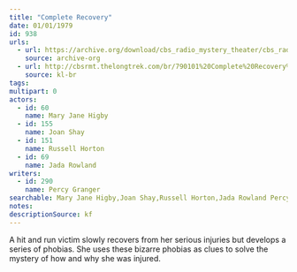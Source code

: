 ```yaml
---
title: "Complete Recovery"
date: 01/01/1979
id: 938
urls: 
  - url: https://archive.org/download/cbs_radio_mystery_theater/cbs_radio_mystery_theater-0901-0950.zip/cbs_radio_mystery_theater-0901-0950%2Fcbsrmt_0938_complete_recovery.mp3
    source: archive-org
  - url: http://cbsrmt.thelongtrek.com/br/790101%20Complete%20Recovery%20-%20WBBM.mp3
    source: kl-br
tags: 
multipart: 0
actors:  
  - id: 60
    name: Mary Jane Higby  
  - id: 155
    name: Joan Shay  
  - id: 151
    name: Russell Horton  
  - id: 69
    name: Jada Rowland
writers:  
  - id: 290
    name: Percy Granger
searchable: Mary Jane Higby,Joan Shay,Russell Horton,Jada Rowland Percy Granger
notes: 
descriptionSource: kf
---
```

A hit and run victim slowly recovers from her serious injuries but develops a series of phobias. She uses these bizarre phobias as clues to solve the mystery of how and why she was injured.